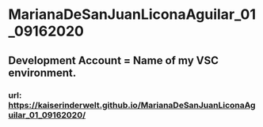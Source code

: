 # MarianaDeSanJuanLiconaAguilar_01_09162020
## Development Account = Name of my VSC environment.
### url: https://kaiserinderwelt.github.io/MarianaDeSanJuanLiconaAguilar_01_09162020/

